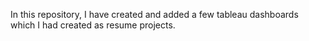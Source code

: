 In this repository, I have created and added a few tableau dashboards which I had created as resume projects.

